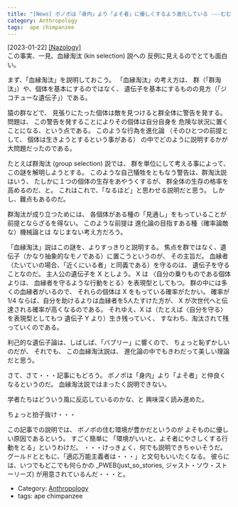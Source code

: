 ```yaml
---
title: "[News] ボノボは「身内」より「よそ者」に優しくするよう進化している ---むむ？！"
category: Anthropology
tags:  ape chimpanzee
---
```


[2023-01-22] [[Nazology]](https://nazology.net/archives/120602?utm_source=pocket_saves)  
 この事実、一見、血縁淘汰 (kin selection) 説への
反例に見えるのでとても面白い。

 まず、「血縁淘汰」を説明しておこう。
「血縁淘汰」の考え方は、
群（「群淘汰」）や、個体を基本にするのではなく、
遺伝子を基本にするものの見方（「ジコチューな遺伝子」）である。

 猿の群などで、
見張りにたった個体は敵を見つけると群全体に警告を発する。
問題は、
この警告を発することによりその個体は自分自身を
危険な状況に置くことになる、という点である。
このような行為を進化論
（そのひとつの前提として、
個体は生きようとするという事がある）
の中でどのように説明するかが大問題だったのである。

 たとえば群淘汰 (group selection) 説では、
群を単位にして考える事によって、この謎を解明しようとする。
このような自己犠牲をともなう警告は、群淘汰説はいう、
たしかに１つの個体の生存をあやうくするが、
群全体の生存の格率を高めるのだ、と。
これはこれで、「なるほど」と思わせる説明だと思う。
しかし、難点もあるのだ。

 群淘汰が成り立つためには、
各個体がある種の「見通し」をもっていることが前提とならざるを得ない。
このような前提は
進化論の目指すある種（確率論敵な）機械論とは
なじまない考え方だろう。

 「血縁淘汰」説はこの謎を、よりすっきりと説明する。
焦点を群ではなく、遺伝子（かなり抽象的なモノである）に置こうというのが、
その主旨だ。
血縁者（たいていの場合、「近くにいる者」と同義である）を守るのは、
遺伝子を守ることなのだ。
主人公の遺伝子を X としよう。
X は
〈自分の乗りものである個体よりは、
血縁者を守るような行動をとる〉を表現型としてもつ。
群の中には多くの血縁者がいるので、
それらの個体は X をもっている確率がたかい。
確率が 1/4 ならば、自分を助けるよりは血縁者を5人たすけた方が、
X が次世代へと伝達される確率が高くなるのである。
それゆえ、X は（たとえば〈自分を守る〉を表現型としてもつ
遺伝子 Y より）生き残っていく、
すなわち、淘汰されて残っていくのである。

 利己的な遺伝子論は、しばしば、「バブリー」に響くので、
ちょっと恥ずかしいのだが、
それでも、
この血縁淘汰説は、
進化論の中でもきわだって美しい理論だと思う。

 さて、さて・・・記事にもどろう。
ボノボは「身内」より「よそ者」と仲良くなるというのだ。
血縁淘汰説ではまったく説明できない。

 学者たちはどういう風に反応しているのかな、と
興味深く読み進めた。

 ちょっと拍子抜け・・・

 この記事での説明では、
ボノボの住む環境が豊かだというのが
よそものに優しい原因であるという。
すごく簡単に
「環境がいいと、よそ者にやさしくする行動をとる」というわけだ。
・・・けっきょく、何でも説明できちゃいそうだ。
グールドとともに、「適応万能主義者は・・・」と文句もいいたくなる。
彼らには、いつでもどこでも何らかの
_PWEB(just_so_stories,
ジャスト・ソウ・ストーリーズ) が用意されているんだ・・・と。

- Category: [Anthropology](https://merapano.github.io/categories.html#Anthropology)
- tags:  ape chimpanzee

